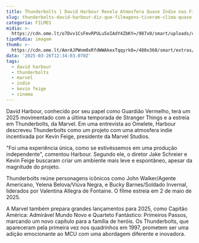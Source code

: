 ```yaml
---
title: Thunderbolts | David Harbour Revela Atmosfera Quase Indie nas Filmagens
slug: thunderbolts-david-harbour-diz-que-filmagens-tiveram-clima-quase-indie-no-set
categoria: FILMES
midia: >-
  https://cdn.ome.lt/o7Dvv1CsFmvRPULu5oIAdY4ZbKY=/987x0/smart/uploads/conteudo/fotos/thunderboltsvarianteposter_LrzUdXc.jpg
tipoMidia: imagem
thumb: >-
  https://cdn.ome.lt/AmrAJPWnm0xRfdWWAkexTqqyrk8=/480x360/smart/extras/conteudos/thunderboltsvarianteposter_0WM8FZH.jpg
data: '2025-03-26T12:34:03.070Z'
tags:
  - david harbour
  - thunderbolts
  - marvel
  - indie
  - kevin feige
  - cinema
---
```


David Harbour, conhecido por seu papel como Guardião Vermelho, terá um 2025 movimentado com a última temporada de Stranger Things e a estreia em Thunderbolts, da Marvel. Em uma entrevista ao Omelete, Harbour descreveu Thunderbolts como um projeto com uma atmosfera indie incentivada por Kevin Feige, presidente da Marvel Studios.

"Foi uma experiência única, como se estivéssemos em uma produção independente", comentou Harbour. Segundo ele, o diretor Jake Schreier e Kevin Feige buscaram criar um ambiente mais leve e espontâneo, apesar da magnitude do projeto.

Thunderbolts reúne personagens icônicos como John Walker/Agente Americano, Yelena Belova/Viúva Negra, e Bucky Barnes/Soldado Invernal, liderados por Valentina Allegra de Fontaine. O filme estreia em 2 de maio de 2025.

A Marvel também prepara grandes lançamentos para 2025, como Capitão América: Admirável Mundo Novo e Quarteto Fantástico: Primeiros Passos, marcando um novo capítulo para a família de heróis. Os Thunderbolts, que apareceram pela primeira vez nos quadrinhos em 1997, prometem ser uma adição emocionante ao MCU com uma abordagem diferente e inovadora.
